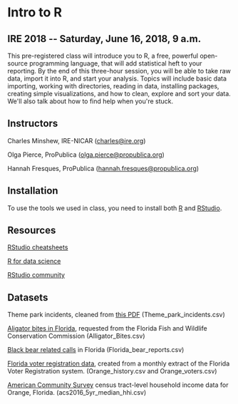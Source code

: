 # Intro to R
## IRE 2018 -- Saturday, June 16, 2018, 9 a.m.

This pre-registered class will introduce you to R, a free, powerful open-source programming language, that will add statistical heft to your reporting. By the end of this three-hour session, you will be able to take raw data, import it into R, and start your analysis. Topics will include basic data importing, working with directories, reading in data, installing packages, creating simple visualizations, and how to clean, explore and sort your data. We'll also talk about how to find help when you're stuck.

## Instructors
Charles Minshew, IRE-NICAR (charles@ire.org)

Olga Pierce, ProPublica (olga.pierce@propublica.org)

Hannah Fresques, ProPublica (hannah.fresques@propublica.org)

## Installation
To use the tools we used in class, you need to install both [R](https://cran.rstudio.com/) and [RStudio](https://www.rstudio.com/products/rstudio/download/).

## Resources
[RStudio cheatsheets](https://www.rstudio.com/resources/cheatsheets/)

[R for data science](http://r4ds.had.co.nz/)

[RStudio community](https://community.rstudio.com/)

## Datasets

Theme park incidents, cleaned from [this PDF](https://www.freshfromflorida.com/content/download/80576/2335356/exempt_facility_report_04132018.pdf) (Theme_park_incidents.csv)
 
[Aligator bites in Florida](http://www.myfwc.com/wildlifehabitats/managed/alligator/data/), requested from the Florida Fish and Wildlife Conservation Commission (Alligator_Bites.csv)

[Black bear related calls](http://geodata.myfwc.com/datasets/black-bear-related-calls-in-florida) in Florida (Florida_bear_reports.csv)

[Florida voter registration data](http://dos.myflorida.com/elections/data-statistics/voter-registration-statistics/voter-extract-disk-request/), created from a monthly extract of the Florida Voter Registration system.  (Orange_history.csv and Orange_voters.csv)
	
[American Community Survey](https://censusreporter.org/data/table/?table=B19013&geo_ids=05000US12095,140|05000US12095&primary_geo_id=05000US12095) census tract-level household income data for Orange, Florida. (acs2016_5yr_median_hhi.csv) 

	

